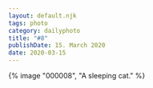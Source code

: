 ```yaml
---
layout: default.njk
tags: photo
category: dailyphoto
title: "#8"
publishDate: 15. March 2020
date: 2020-03-15
---
```


{% image "000008", "A sleeping cat." %}
